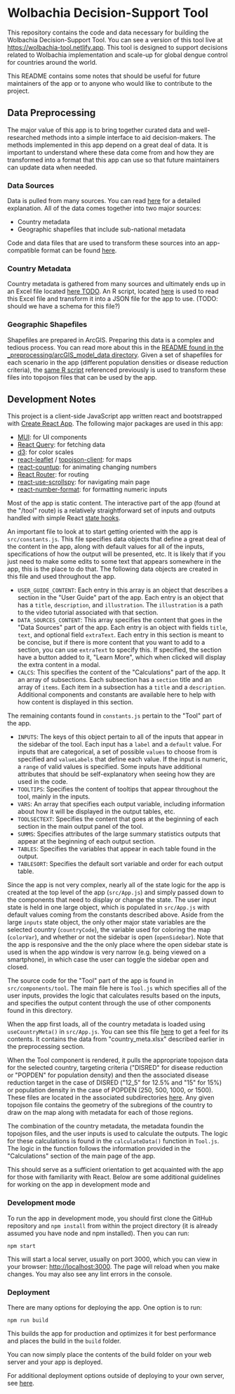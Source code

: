 # Wolbachia Decision-Support Tool

This repository contains the code and data necessary for building the Wolbachia Decision-Support Tool. You can see a version of this tool live at https://wolbachia-tool.netlify.app. This tool is designed to support decisions related to Wolbachia implementation and scale-up for global dengue control for countries around the world.

This README contains some notes that should be useful for future maintainers of the app or to anyone who would like to contribute to the project.

## Data Preprocessing

The major value of this app is to bring together curated data and well-researched methods into a simple interface to aid decision-makers. The methods implemented in this app depend on a great deal of data. It is important to understand where these data come from and how they are transformed into a format that this app can use so that future maintainers can update data when needed.

### Data Sources

Data is pulled from many sources. You can read [here](https://wolbachia-tool.netlify.app/#datasources) for a detailed explanation. All of the data comes together into two major sources:

- Country metadata
- Geographic shapefiles that include sub-national metadata

Code and data files that are used to transform these sources into an app-compatible format can be found [here](../../tree/main/_preprocessing).

### Country Metadata

Country metadata is gathered from many sources and ultimately ends up in an Excel file located [here TODO](). An R script, located [here](../../blob/main/_preprocessing/preprocess.R) is used to read this Excel file and transform it into a JSON file for the app to use. (TODO: should we have a schema for this file?)

### Geographic Shapefiles

Shapefiles are prepared in ArcGIS. Preparing this data is a complex and tedious process. You can read more about this in the [README found in the \_preprocessing/arcGIS_model_data directory](../../tree/main/_preprocessing/arcGIS_model_data#readme). Given a set of shapefiles for each scenario in the app (different population densities or disease reduction criteria), the [same R script](../../blob/main/_preprocessing/preprocess.R) referenced previously is used to transform these files into topojson files that can be used by the app.

## Development Notes

This project is a client-side JavaScript app written react and bootstrapped with [Create React App](https://github.com/facebook/create-react-app). The following major packages are used in this app:

- [MUI](https://mui.com): for UI components
- [React Query](https://tanstack.com/query/v3/): for fetching data
- [d3](https://d3js.org): for color scales
- [react-leaflet](https://react-leaflet.js.org) / [topojson-client](https://github.com/topojson/topojson-client): for maps
- [react-countup](https://github.com/glennreyes/react-countup): for animating changing numbers
- [React Router](https://reactrouter.com/en/main): for routing
- [react-use-scrollspy](https://github.com/Purii/react-use-scrollspy): for navigating main page
- [react-number-format](https://s-yadav.github.io/react-number-format/docs/intro/): for formatting numeric inputs

Most of the app is static content. The interactive part of the app (found at the "/tool" route) is a relatively straightforward set of inputs and outputs handled with simple React [state hooks](https://react.dev/reference/react#state-hooks).

An important file to look at to start getting oriented with the app is `src/constants.js`. This file specifies data objects that define a great deal of the content in the app, along with default values for all of the inputs, specifications of how the output will be presented, etc. It is likely that if you just need to make some edits to some text that appears somewhere in the app, this is the place to do that. The following data objects are created in this file and used throughout the app.

- `USER_GUIDE_CONTENT`: Each entry in this array is an object that describes a section in the "User Guide" part of the app. Each entry is an object that has a `title`, `description`, and `illustration`. The `illustration` is a path to the video tutorial associated with that section.
- `DATA_SOURCES_CONTENT`: This array specifies the content that goes in the "Data Sources" part of the app. Each entry is an object with fields `title`, `text`, and optional field `extraText`. Each entry in this section is meant to be concise, but if there is more content that you want to add to a section, you can use `extraText` to specify this. If specified, the section have a button added to it, "Learn More", which when clicked will display the extra content in a modal.
- `CALCS`: This specifies the content of the "Calculations" part of the app. It an array of subsections. Each subsection has a `section` title and an array of `items`. Each item in a subsection has a `title` and a `description`. Additional components and constants are available here to help with how content is displayed in this section.

The remaining contants found in `constants.js` pertain to the "Tool" part of the app.

- `INPUTS`: The keys of this object pertain to all of the inputs that appear in the sidebar of the tool. Each input has a `label` and a `default` value. For inputs that are categorical, a set of possible `values` to choose from is specified and `valueLabels` that define each value. If the input is numeric, a `range` of valid values is specified. Some inputs have additional attributes that should be self-explanatory when seeing how they are used in the code.
- `TOOLTIPS`: Specifies the content of tooltips that appear throughout the tool, mainly in the inputs.
- `VARS`: An array that specifies each output variable, including information about how it will be displayed in the output tables, etc.
- `TOOLSECTEXT`: Specifies the content that goes at the beginning of each section in the main output panel of the tool.
- `SUMMS`: Specifies attributes of the large summary statistics outputs that appear at the beginning of each output section.
- `TABLES`: Specifies the variables that appear in each table found in the output.
- `TABLESORT`: Specifies the default sort variable and order for each output table.

Since the app is not very complex, nearly all of the state logic for the app is created at the top level of the app (`src/App.js`) and simply passed down to the components that need to display or change the state. The user input state is held in one large object, which is populated in `src/App.js` with default values coming from the constants described above. Aside from the large `inputs` state object, the only other major state variables are the selected country (`countryCode`), the variable used for coloring the map (`colorVar`), and whether or not the sidebar is open (`openSidebar`). Note that the app is responsive and the the only place where the open sidebar state is used is when the app window is very narrow (e.g. being viewed on a smartphone), in which case the user can toggle the sidebar open and closed.

The source code for the "Tool" part of the app is found in `src/components/tool`. The main file here is `Tool.js` which specifies all of the user inputs, provides the logic that calculates results based on the inputs, and specifies the output content through the use of other components found in this directory.

When the app first loads, all of the country metadata is loaded using `useCountryMeta()` in `src/App.js`. You can see this file [here](../../blob/main/public/data/countryMeta.json) to get a feel for its contents. It contains the data from "country_meta.xlsx" described earlier in the preprocessing section.

When the Tool component is rendered, it pulls the appropriate topojson data for the selected country, targeting criteria ("DISRED" for disease reduction or "POPDEN" for population density) and then the associated disease reduction target in the case of DISRED ("12_5" for 12.5% and "15" for 15%) or population density in the case of POPDEN (250, 500, 1000, or 1500). These files are located in the associated subdirectories [here](../../tree/main/public/data). Any given topojson file contains the geometry of the subregions of the country to draw on the map along with metadata for each of those regions.

The combination of the country metadata, the metadata foundin the topojson files, and the user inputs is used to calculate the outputs. The logic for these calculations is found in the `calculateData()` function in `Tool.js`. The logic in the function follows the information provided in the "Calculations" section of the main page of the app.

This should serve as a sufficient orientation to get acquainted with the app for those with familiarity with React. Below are some additional guidelines for working on the app in development mode and

### Development mode

To run the app in development mode, you should first clone the GitHub repository and `npm install` from within the project directory (it is already assumed you have node and npm installed). Then you can run:

```
npm start
```

This will start a local server, usually on port 3000, which you can view in your browser: [http://localhost:3000](http://localhost:3000). The page will reload when you make changes. You may also see any lint errors in the console.

### Deployment

There are many options for deploying the app. One option is to run:

```
npm run build
```

This builds the app for production and optimizes it for best performance and places the build in the `build` folder.

You can now simply place the contents of the build folder on your web server and your app is deployed.

For additional deployment options outside of deploying to your own server, see [here](https://facebook.github.io/create-react-app/docs/deployment).
